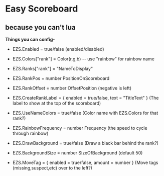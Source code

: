 Easy Scoreboard
==============

because you can't lua
--------------

**Things you can config-**

- EZS.Enabled = true/false (enabled/disabled)

- EZS.Colors["rank"] = Color(r,g,b) -- use "rainbow" for rainbow name

- EZS.Ranks["rank"] = "NameToDisplay"
- EZS.RankPos = number PositionOnScoreboard
- EZS.RankOffset = number OffsetPosition (negative is left)
- EZS.CreateRankLabel = { enabled = true/false, text = "TitleText" } (The label to show at the top of the scoreboard)

- EZS.UseNameColors = true/false (Color name with EZS.Colors for that rank?)
- EZS.RainbowFrequency = number Frequency (the speed to cycle through rainbow)

- EZS.DrawBackground = true/false (Draw a black bar behind the rank?)
- EZS.BackgroundSize = number SizeOfBackground (default 50)

- EZS.MoveTag = { enabled = true/false, amount = number } (Move tags (missing,suspect,etc) over to the left?)